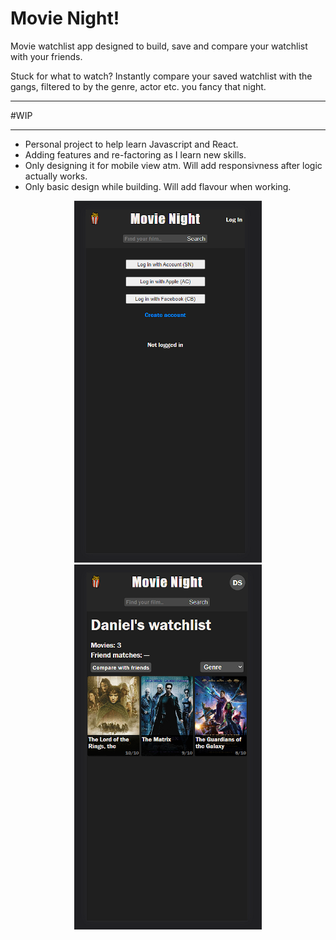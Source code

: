 # Movie Night!


Movie watchlist app designed to build, save and compare your watchlist with your friends.

Stuck for what to watch? Instantly compare your saved watchlist with the gangs, filtered to by the genre, actor etc. you fancy that night.

---

#WIP

---
* Personal project to help learn Javascript and React.
* Adding features and re-factoring as I learn new skills.
* Only designing it for mobile view atm. Will add responsivness after logic actually works.
* Only basic design while building. Will add flavour when working.

<div align='center'>
    <img src="/src/movienightscreengrab1.PNG" alt='Login page' width="300">
    <img src="/src/movienightscreengrab2.PNG" alt='Watchlist page' width="300">
</div>